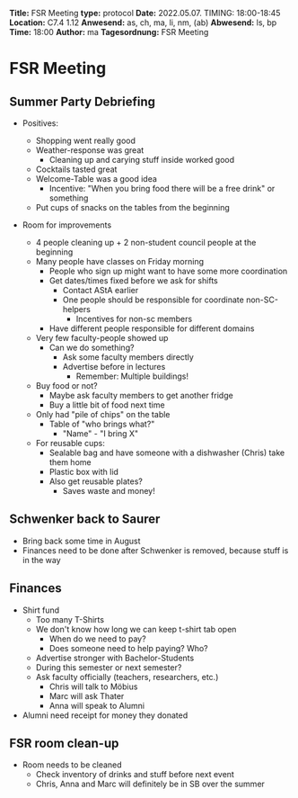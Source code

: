 **Title:** FSR Meeting
**type:** protocol
**Date:** 2022.05.07. TIMING: 18:00-18:45
**Location:** C7.4 1.12 
**Anwesend:** as, ch, ma, li, nm, (ab)
**Abwesend:** ls, bp
**Time:** 18:00
**Author:** ma
**Tagesordnung:** FSR Meeting
# FSR Meeting

## Summer Party Debriefing
- Positives:
    - Shopping went really good
    - Weather-response was great
        - Cleaning up and carying stuff inside worked good
    - Cocktails tasted great
    - Welcome-Table was a good idea
        - Incentive: "When you bring food there will be a free drink" or something
    - Put cups of snacks on the tables from the beginning

- Room for improvements
    - 4 people cleaning up + 2 non-student council people at the beginning
    - Many people have classes on Friday morning
        - People who sign up might want to have some more coordination
        - Get dates/times fixed before we ask for shifts
            - Contact AStA earlier
            - One people should be responsible for coordinate non-SC-helpers
                - Incentives for non-sc members
        - Have different people responsible for different domains
    - Very few faculty-people showed up
        - Can we do something?
            - Ask some faculty members directly
            - Advertise before in lectures
                - Remember: Multiple buildings!
    - Buy food or not?
        - Maybe ask faculty members to get another fridge
        - Buy a little bit of food next time
    - Only had "pile of chips" on the table
        - Table of "who brings what?"
            - "Name" - "I bring X"
    - For reusable cups:
        - Sealable bag and have someone with a dishwasher (Chris) take them home
        - Plastic box with lid
        - Also get reusable plates?
            - Saves waste and money!


## Schwenker back to Saurer
- Bring back some time in August
- Finances need to be done after Schwenker is removed, because stuff is in the way


## Finances
- Shirt fund
    - Too many T-Shirts
    - We don't know how long we can keep t-shirt tab open
        - When do we need to pay?
        - Does someone need to help paying? Who?
    - Advertise stronger with Bachelor-Students
    - During this semester or next semester?
    - Ask faculty officially (teachers, researchers, etc.)
        - Chris will talk to Möbius
        - Marc will ask Thater
        - Anna will speak to Alumni
- Alumni need receipt for money they donated

## FSR room clean-up
- Room needs to be cleaned
    - Check inventory of drinks and stuff before next event
    - Chris, Anna and Marc will definitely be in SB over the summer